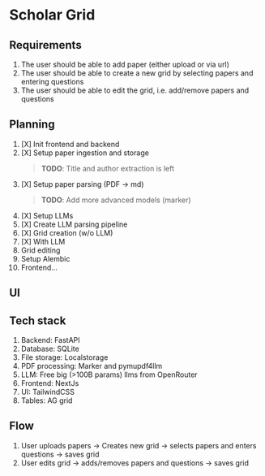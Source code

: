 # Scholar Grid

## Requirements
1. The user should be able to add paper (either upload or via url)
2. The user should be able to create a new grid by selecting papers and entering questions
3. The user should be able to edit the grid, i.e. add/remove papers and questions

## Planning
1. [X] Init frontend and backend
2. [X] Setup paper ingestion and storage
    > __TODO__: Title and author extraction is left
3. [X] Setup paper parsing (PDF -> md)
    > __TODO__: Add more advanced models (marker)
4. [X] Setup LLMs
5. [X] Create LLM parsing pipeline
6. [X] Grid creation (w/o LLM)
7. [X] With LLM
8. Grid editing
9. Setup Alembic
10. Frontend...

## UI

## Tech stack
1. Backend: FastAPI
2. Database: SQLite
3. File storage: Localstorage
4. PDF processing: Marker and pymupdf4llm
5. LLM: Free big (>100B params) llms from OpenRouter
6. Frontend: NextJs
7. UI: TailwindCSS
8. Tables: AG grid

## Flow
1. User uploads papers -> Creates new grid -> selects papers and enters questions -> saves grid
2. User edits grid -> adds/removes papers and questions -> saves grid
